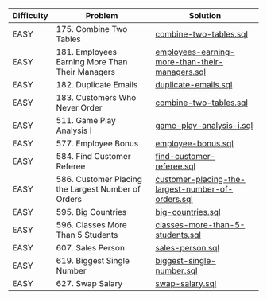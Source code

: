 | Difficulty | Problem | Solution
|---|---|---|
| EASY | 175. Combine Two Tables | [combine-two-tables.sql](/SQL/src/employees-earning-more-than-their-managers.sql)|
| EASY | 181. Employees Earning More Than Their Managers | [employees-earning-more-than-their-managers.sql](/SQL/src/employees-earning-more-than-their-managers.sql) |
| EASY | 182. Duplicate Emails | [duplicate-emails.sql](/SQL/src/duplicate-emails.sql) |
| EASY | 183. Customers Who Never Order | [combine-two-tables.sql](https://github.com/Trim07/LeetCode/blob/main/SQL/src/combine-two-tables.sql) |
| EASY | 511. Game Play Analysis I | [game-play-analysis-i.sql](/SQL/src/game-play-analysis-i.sql) |
| EASY | 577. Employee Bonus | [employee-bonus.sql](/SQL/src/employee-bonus.sql) |
| EASY | 584. Find Customer Referee | [find-customer-referee.sql](/SQL/src/find-customer-referee.sql) |
| EASY | 586. Customer Placing the Largest Number of Orders | [customer-placing-the-largest-number-of-orders.sql](/SQL/src/customer-placing-the-largest-number-of-orders.sql) |
| EASY | 595. Big Countries | [big-countries.sql](/SQL/src/big-countries.sql) |
| EASY | 596. Classes More Than 5 Students | [classes-more-than-5-students.sql](/SQL/src/classes-more-than-5-students.sql) |
| EASY | 607. Sales Person | [sales-person.sql](/SQL/src/sales-person.sql) |
| EASY | 619. Biggest Single Number | [biggest-single-number.sql](/SQL/src/biggest-single-number.sql) |
| EASY | 627. Swap Salary | [swap-salary.sql](/SQL/src/swap-salary.sql) |


